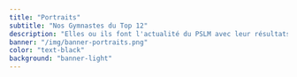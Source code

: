 ```yaml
---
title: "Portraits"
subtitle: "Nos Gymnastes du Top 12"
description: "Elles ou ils font l'actualité du PSLM avec leur résultats ou leur travail au quotidien.<br>Retrouvez ici leurs portraits en interview."
banner: "/img/banner-portraits.png"
color: "text-black"
background: "banner-light"
---
```

